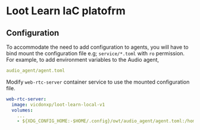 # Loot Learn IaC platofrm
## Configuration
To accommodate the need to add configuration to agents, you will have to bind mount the configuration file e.g; ```service/*.toml``` with ```ro```
permission.
For example, to add environment variables to the Audio agent,
```yaml
audio_agent/agent.toml
```
Modify ```web-rtc-server``` container service to use the mounted configuration file.
```yaml
web-rtc-server:
  image: vicdonxp/loot-learn-local-v1
  volumes:
    ...
    - ${XDG_CONFIG_HOME:-$HOME/.config}/owt/audio_agent/agent.toml:/home/owt/audio_agent/agent.toml:ro
 ```